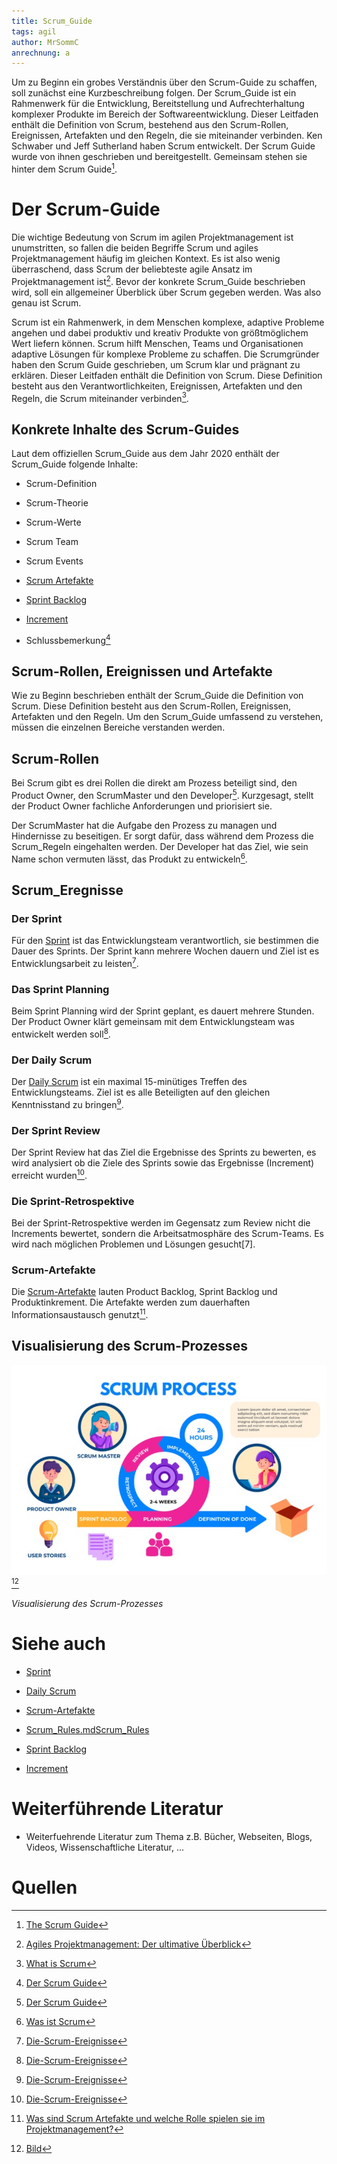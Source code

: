 ```yaml
---
title: Scrum_Guide
tags: agil
author: MrSommC
anrechnung: a
---
```


Um zu Beginn ein grobes Verständnis über den Scrum-Guide zu schaffen, soll zunächst eine Kurzbeschreibung folgen. Der Scrum_Guide ist ein Rahmenwerk für die Entwicklung, 
Bereitstellung und Aufrechterhaltung komplexer Produkte im Bereich der Softwareentwicklung.
Dieser Leitfaden enthält die Definition von Scrum, bestehend aus den Scrum-Rollen, Ereignissen, Artefakten und den Regeln, die sie miteinander verbinden. 
Ken Schwaber und Jeff Sutherland haben Scrum entwickelt. Der Scrum Guide wurde von ihnen geschrieben und bereitgestellt. Gemeinsam stehen sie hinter dem Scrum Guide[^1]. 


# Der Scrum-Guide

Die wichtige Bedeutung von Scrum im agilen Projektmanagement ist unumstritten, so fallen die beiden Begriffe Scrum und agiles Projektmanagement häufig im gleichen Kontext. 
Es ist also wenig überraschend, dass Scrum der beliebteste agile Ansatz im Projektmanagement ist[^2]. Bevor der konkrete Scrum_Guide beschrieben wird, soll ein allgemeiner 
Überblick über Scrum gegeben werden. Was also genau ist Scrum. 

Scrum ist ein Rahmenwerk, in dem Menschen komplexe, adaptive Probleme angehen und dabei produktiv und kreativ Produkte von größtmöglichem Wert liefern können.
Scrum hilft Menschen, Teams und Organisationen adaptive Lösungen für komplexe Probleme zu schaffen. Die Scrumgründer haben den Scrum Guide geschrieben, um Scrum klar und 
prägnant zu erklären. Dieser Leitfaden enthält die Definition von Scrum. Diese Definition besteht aus den Verantwortlichkeiten, Ereignissen, Artefakten und den Regeln, die Scrum 
miteinander verbinden[^3].



## Konkrete Inhalte des Scrum-Guides

Laut dem offiziellen Scrum_Guide aus dem Jahr 2020 enthält der Scrum_Guide folgende Inhalte:

* Scrum-Definition 

*	Scrum-Theorie

*	Scrum-Werte

*	Scrum Team

*	Scrum Events 

*	[Scrum Artefakte](Scrum_Artefakte.md)

*	[Sprint Backlog](Sprint_Backlog.md)

*	[Increment](Increment.md)

*	Schlussbemerkung[^4]


## Scrum-Rollen, Ereignissen und Artefakte 

Wie zu Beginn beschrieben enthält der Scrum_Guide die Definition von Scrum. Diese Definition besteht aus den Scrum-Rollen, Ereignissen, Artefakten und den Regeln. Um den 
Scrum_Guide umfassend zu verstehen, müssen die einzelnen Bereiche verstanden werden. 


## Scrum-Rollen

Bei Scrum gibt es drei Rollen die direkt am Prozess beteiligt sind, den Product Owner, den ScrumMaster und den Developer[^4]. 
Kurzgesagt, stellt der Product Owner fachliche Anforderungen und priorisiert sie. 

Der ScrumMaster hat die Aufgabe den Prozess zu managen und Hindernisse zu beseitigen. Er sorgt dafür, dass während dem Prozess die Scrum_Regeln eingehalten werden.
Der Developer hat das Ziel, wie sein Name schon vermuten lässt, das Produkt zu entwickeln[^6]. 


## Scrum_Eregnisse
### Der Sprint 

Für den [Sprint](Sprint.md) ist das Entwicklungsteam verantwortlich, sie bestimmen die Dauer des Sprints. Der Sprint kann mehrere Wochen dauern und Ziel ist es Entwicklungsarbeit zu leisten[^7].

### Das Sprint Planning

Beim Sprint Planning wird der Sprint geplant, es dauert mehrere Stunden. Der Product Owner klärt gemeinsam mit dem Entwicklungsteam was entwickelt werden soll[^7].

### Der Daily Scrum

Der [Daily Scrum](Daily_Scrum.md) ist ein maximal 15-minütiges Treffen des Entwicklungsteams. Ziel ist es alle Beteiligten auf den gleichen Kenntnisstand zu bringen[^7].

### Der Sprint Review

Der Sprint Review hat das Ziel die Ergebnisse des Sprints zu bewerten, es wird analysiert ob die Ziele des Sprints sowie das Ergebnisse (Increment) erreicht wurden[^7].

### Die Sprint-Retrospektive

Bei der Sprint-Retrospektive werden im Gegensatz zum Review nicht die Increments bewertet, sondern die Arbeitsatmosphäre des Scrum-Teams. Es wird nach möglichen Problemen und 
Lösungen gesucht[7].

### Scrum-Artefakte

Die [Scrum-Artefakte](Scrum_Artefakte.md) lauten Product Backlog, Sprint Backlog und Produktinkrement. Die Artefakte werden zum dauerhaften Informationsaustausch genutzt[^8].



## Visualisierung des Scrum-Prozesses

![Beispielabbildung](Scrum_Guide/ScrumProzess.png)  [^5]

*Visualisierung des Scrum-Prozesses*



# Siehe auch


* [Sprint](Sprint.md)

* [Daily Scrum](Daily_Scrum.md)

* [Scrum-Artefakte](Scrum_Artefakte.md)
 
* [Scrum_Rules.mdScrum_Rules](Scrum_Rules.md)
 
* [Sprint Backlog](Sprint_Backlog.md)
 
* [Increment](Increment.md)
 

# Weiterführende Literatur

* Weiterfuehrende Literatur zum Thema z.B. Bücher, Webseiten, Blogs, Videos, Wissenschaftliche Literatur, ...

# Quellen

[^1]: [The Scrum Guide](https://scrumguides.org/docs/scrumguide/v2017/2017-Scrum-Guide-US.pdf)
[^2]: [Agiles Projektmanagement: Der ultimative Überblick](https://projekte-leicht-gemacht.de/projektmanagement/agiles-projektmanagement/)
[^3]: [What is Scrum](https://www.scrum.org/resources/what-is-scrum )
[^4]: [Der Scrum Guide](https://scrumguides.org/docs/scrumguide/v2020/2020-Scrum-Guide-German.pdf)
[^5]: [Bild](https://www.bing.com/images/search?view=detailV2&ccid=QfyEah%2b1&id=B7DECA9FBBB98F3723EEFC0B8DAFA331DE30B322&thid=OIP.QfyEah-1aXpqK7RSJJJ7qAHaE7&mediaurl=https%3a%2f%2fimage.freepik.com%2fvektoren-kostenlos%2fscrum-infografik_23-2148582396.jpg&cdnurl=https%3a%2f%2fth.bing.com%2fth%2fid%2fR.41fc846a1fb5697a6a2bb45224927ba8%3frik%3dIrMw3jGjr40L%252fA%26pid%3dImgRaw%26r%3d0&exph=417&expw=626&q=scrum+guide+grafik&simid=607988806035197205&FORM=IRPRST&ck=902968CA6FB2836A04D392B51E5415C9&selectedIndex=3&qpvt=scrum+guide+grafik&ajaxhist=0&ajaxserp=0)
[^6]: [Was ist Scrum](https://scrum-master.de/Was_ist_Scrum/Scrum_auf_einer_Seite_erklaert)
[^7]: [Die-Scrum-Ereignisse](http://scrum.wollsieffer.de/die-scrum-ereignisse)
[^8]: [Was sind Scrum Artefakte und welche Rolle spielen sie im Projektmanagement?](https://www.appvizer.de/magazin/organisation-planung/projektmanagement/scrum-artefakte)




